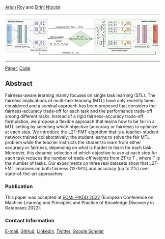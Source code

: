 [Arjun Roy](https://www.mi.fu-berlin.de/en/inf/groups/ag-KIML/members/Scientific-Staff/Roy/index.html) and [Eirini Ntoutsi](https://www.mi.fu-berlin.de/inf/groups/ag-KIML/members/Professoren/Ntoutsi.html)


<hr/>

![The L2T-FMT architecture.](L2T_Fair_architecture_joined.jpg)

<hr/>

[Paper](https://arxiv.org/pdf/2206.08403v1.pdf), [Code](https://github.com/arjunroyihrpa/L2TFMT)


## Abstract

Fairness-aware learning mainly focuses on single task learning (STL). The fairness implications of multi-task learning (MTL) have only recently been considered and a seminal approach has been proposed that considers the fairness-accuracy trade-off for each task and the performance trade-off among different tasks. Instead of a rigid fairness-accuracy trade-off formulation, we propose a flexible approach that learns how to be fair in a MTL setting by selecting which objective (accuracy or fairness) to optimize at each step. We introduce the L2T-FMT algorithm that is a teacher-student network trained collaboratively; the student learns to solve the fair MTL problem while the teacher instructs the student to learn from either accuracy or fairness, depending on what is harder to learn for each task. Moreover, this dynamic selection of which objective to use at each step for each task reduces the number of trade-off weights from 2T to T , where T is the number of tasks. Our experiments on three real datasets show that L2T-FMT improves on both fairness (12-19%) and accuracy (up to 2%) over state-of-the-art approaches.

### Publication

This paper was accepted at [ECML-PKDD 2022](https://2022.ecmlpkdd.org/) (European Conference on Machine Learning and Principles and Practice of Knowledge Discovery in Databases 2022).
 
### Contact Information

<i class="fa-solid fa-envelope"></i>[E-mail](mailto:arjun.roy@fu-berlin.de), <i class="fa-brands fa-github-square"></i>[GitHub](https://github.com/arjunroyihrpa/L2TFMT), <i class="fa-brands fa-linkedin"></i>[LinkedIn](https://www.linkedin.com/in/arjun-roy-fub/), <i class="fa-brands fa-twitter-square"></i>[Twitter](https://twitter.com/Arjun7389), <i class="fa-solid fa-graduation-cap"></i>[Google Scholar](https://scholar.google.de/citations?user=HJ0FBh4AAAAJ&hl=en)

